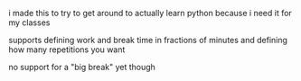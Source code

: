 i made this to try to get around to actually learn python because i need it for my classes

supports defining work and break time in fractions of minutes and defining how many repetitions you want 

no support for a "big break" yet though
